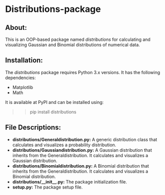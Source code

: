 # Distributions-package
## About:
This is an OOP-based package named <i>distributions</i> for calculating and visualizing Gaussian and Binomial distributions of numerical data.

## Installation:
The <i>distributions</i> package requires Python 3.x versions. It has the following dependencies:

* Matplotlib
* Math

It is available at PyPI and can be installed using:
>> pip install distributions


## File Descriptions:
* <b>distributions/Generaldistribution.py:</b> A generic distribution class that calculates and visualizes a probability distribution.
* <b>distributions/Gaussiandistribution.py:</b> A Gaussian distribution that inherits from the Generaldistribution. It calculates and visualizes a Gaussian distribution.
* <b>distributions/Binomialdistribution.py:</b> A Binomial distribution that inherits from the Generaldistribution. It calculates and visualizes a Binomial distribution.
* <b>distributions/\_\_init\_\_.py:</b> The package initialization file.
* <b>setup.py:</b> The package setup file.
